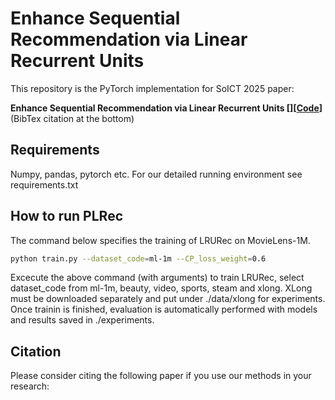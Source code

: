 # Enhance Sequential Recommendation via Linear Recurrent Units

This repository is the PyTorch implementation for SoICT 2025 paper:

**Enhance Sequential Recommendation via Linear Recurrent Units [][[Code](https://github.com/ngoctuannguyen/PLRec)]** (BibTex citation at the bottom)


## Requirements

Numpy, pandas, pytorch etc. For our detailed running environment see requirements.txt


## How to run PLRec
The command below specifies the training of LRURec on MovieLens-1M.
```bash
python train.py --dataset_code=ml-1m --CP_loss_weight=0.6
```

Excecute the above command (with arguments) to train LRURec, select dataset_code from ml-1m, beauty, video, sports, steam and xlong. XLong must be downloaded separately and put under ./data/xlong for experiments. Once trainin is finished, evaluation is automatically performed with models and results saved in ./experiments.


## Citation
Please consider citing the following paper if you use our methods in your research:



